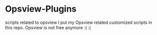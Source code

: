 # Opsview-Plugins
scripts related to opsview
I put my Opsview related customized scripts in this repo.
Opsview is not free anymore :( :(
